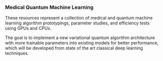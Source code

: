 ### Medical Quantum Machine Learning
These resources represent a collection of medical and quantum machine learning algorithm prototypings, parameter studies, and efficiency tests using GPUs and CPUs.

The goal is to implement a new variational quantum algorithm architecture with more trainable parameters into existing models for better performance, which will be developed from state of the art classical deep learning techniques.
